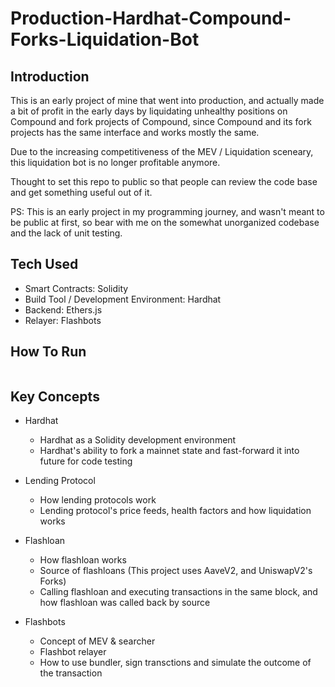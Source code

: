 # Production-Hardhat-Compound-Forks-Liquidation-Bot

## Introduction

This is an early project of mine that went into production, and actually made a bit of profit in the early days by liquidating unhealthy positions on Compound and fork projects of Compound, since Compound and its fork projects has the same interface and works mostly the same.

Due to the increasing competitiveness of the MEV / Liquidation sceneary, this liquidation bot is no longer profitable anymore.

Thought to set this repo to public so that people can review the code base and get something useful out of it.

PS: This is an early project in my programming journey, and wasn't meant to be public at first, so bear with me on the somewhat unorganized codebase and the lack of unit testing.

## Tech Used

- Smart Contracts: Solidity
- Build Tool / Development Environment: Hardhat
- Backend: Ethers.js
- Relayer: Flashbots

## How To Run

```

```

## Key Concepts

- Hardhat

  - Hardhat as a Solidity development environment
  - Hardhat's ability to fork a mainnet state and fast-forward it into future for code testing

- Lending Protocol

  - How lending protocols work
  - Lending protocol's price feeds, health factors and how liquidation works

- Flashloan

  - How flashloan works
  - Source of flashloans (This project uses AaveV2, and UniswapV2's Forks)
  - Calling flashloan and executing transactions in the same block, and how flashloan was called back by source

- Flashbots
  - Concept of MEV & searcher
  - Flashbot relayer
  - How to use bundler, sign transctions and simulate the outcome of the transaction
